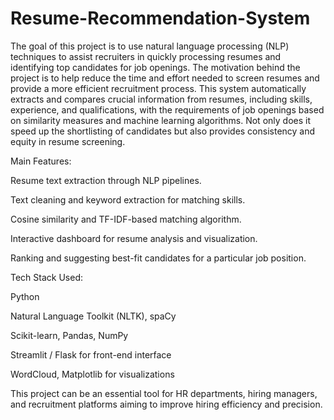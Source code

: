 # Resume-Recommendation-System
The goal of this project is to use natural language processing (NLP) techniques to assist recruiters in quickly processing resumes and identifying top candidates for job openings. The motivation behind the project is to help reduce the time and effort needed to screen resumes and provide a more efficient recruitment process.
This system automatically extracts and compares crucial information from resumes, including skills, experience, and qualifications, with the requirements of job openings based on similarity measures and machine learning algorithms. Not only does it speed up the shortlisting of candidates but also provides consistency and equity in resume screening.

Main Features:

Resume text extraction through NLP pipelines.

Text cleaning and keyword extraction for matching skills.

Cosine similarity and TF-IDF-based matching algorithm.

Interactive dashboard for resume analysis and visualization.

Ranking and suggesting best-fit candidates for a particular job position.

Tech Stack Used:

Python

Natural Language Toolkit (NLTK), spaCy

Scikit-learn, Pandas, NumPy

Streamlit / Flask for front-end interface

WordCloud, Matplotlib for visualizations

This project can be an essential tool for HR departments, hiring managers, and recruitment platforms aiming to improve hiring efficiency and precision.